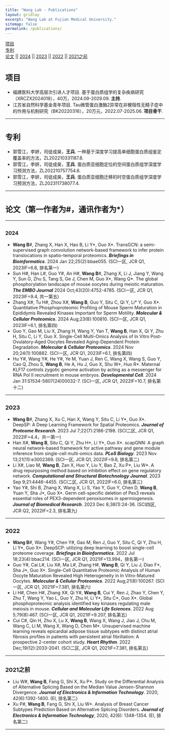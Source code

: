 ```yaml
---
title: "Wang Lab - Publications"
layout: gridlay
excerpt: "Wang Lab at Fujian Medical University."
sitemap: false
permalink: /publications/
---
```

[项目](#项目)  
[专利](#专利)  
[论文](#论文（第一作者为#，通讯作者为*）) || [2024](#2024)  || [2023](#2023)  ||  [2022](#2022)  ||  [2021之前](#2021之前)  

# <font size="5">项目</font>	
- 福建医科大学高层次引进人才项目. 基于蛋白质组学的复杂疾病研究（XRCZX2024018），40万，2024.09-2029.09. **主持**.
- 江苏省自然科学基金青年项目. Tau微管蛋白激酶2异常在非梗阻性无精子症中的作用与机制研究（BK20220316），20万元，2022.07-2025.06. **项目骨干**.
<hr />

# <font size="5">专利</font>	
- 郭雪江，李妍，司徒成昊，**王兵**. 一种基于深度学习提高单细胞蛋白质组鉴定覆盖率的方法，ZL202210331187.8.
- 郭雪江，李妍，司徒成昊，**王兵**. 蛋白质亚细胞定位的空间蛋白质组学深度学习预测方法，ZL202210757754.6.
- 郭雪江，李妍，司徒成昊，**王兵**. 蛋白质亚细胞迁移的时空蛋白质组学深度学习预测方法，ZL202311738077.4.
<hr />

# <font size="5">论文（第一作者为#，通讯作者为*）</font>	
<hr />

## <font size="3">2024</font>	
- **Wang B**#, Zhang X, Han X, Hao B, Li Y*, Guo X*. TransGCN: a semi-supervised graph convolution network-based framework to infer protein translocations in spatio-temporal proteomics. ___Briefings in Bioinformatics___. 2024 Jan 22;25(2):bbae055. (SCI一区, JCR Q1, 2023IF=6.8, 排名第一)
- Sun H#, Han L#, Guo Y#, An H#, **Wang B**#, Zhang X, Li J, Jiang Y, Wang Y, Sun G, Zhu S, Tang S, Ge J, Chen M, Guo X*, Wang Q*. The global phosphorylation landscape of mouse oocytes during meiotic maturation. ___The EMBO Journal___ 2024 Oct;43(20):4752-4785. (SCI一区, JCR Q1, 2023IF=9.4, 共一第五)
- Zhang X#, Tu H#, Zhou X#, **Wang B**, Guo Y, Situ C, Qi Y, Li* Y, Guo X*. Quantitative Phosphoproteomic Profiling of Mouse Sperm Maturation in Epididymis Revealed Kinases Important for Sperm Motility. ___Molecular & Cellular Proteomics___. 2024 Aug;23(8):100810. (SCI一区, JCR Q1, 2023IF=6.1, 排名第四)
- Guo Y, Gao M, Liu X, Zhang H, Wang Y, Yan T, **Wang B**, Han X, Qi Y, Zhu H, Situ C, Li Y, Guo X. Single-Cell Multi-Omics Analysis of In Vitro Post-Ovulatory-Aged Oocytes Revealed Aging-Dependent Protein Degradation. ___Molecular & Cellular Proteomics___. 2024 Nov 20;24(1):100882. (SCI一区, JCR Q1, 2023IF=6.1, 排名第四)
- Hu Y#, Wang Y#, He Y#, Ye M, Yuan J, Ren C, Wang X, Wang S, Guo Y, Cao Q, Zhou S, **Wang B**, He A, Hu J, Guo X, Shu W*, Huo R*. Maternal KLF17 controls zygotic genome activation by acting as a messenger for RNA Pol II recruitment in mouse embryos. ___Developmental Cell___. 2024 Jan 31:S1534-5807(24)00032-7. (SCI一区, JCR Q1, 2022IF=10.7, 排名第十二)
<hr />

## <font size="4">2023</font>	
- **Wang B**#, Zhang X, Xu C, Han X, Wang Y, Situ C, Li Y*, Guo X*. DeepSP: A Deep Learning Framework for Spatial Proteomics. ___Journal of Proteome Research___. 2023 Jul 7;22(7):2186-2198. (SCI二区, JCR Q1, 2022IF=4.4，共一第一)
- Han X#, **Wang B**, Situ C, Qi Y, Zhu H*, Li Y*, Guo X*. scapGNN: A graph neural network-based framework for active pathway and gene module inference from single-cell multi-omics data. ___PLoS Biology___. 2023 Nov 13;21(11):e3002369. (SCI一区, JCR Q1, 2022IF=9.8, 排名第二)
- Li X#, Liao M, **Wang B**, Zan X, Huo Y, Liu Y, Bao Z, Xu P*, Liu W*. A drug repurposing method based on inhibition effect on gene regulatory network. ___Computational and Structural Biotechnology Journal___. 2023 Sep 9;21:4446-4455. (SCI二区, JCR Q1, 2022IF=6.0, 排名第三)
- Yao Y#, Shi B, Zhang X, Wang X, Li S, Yao Y, Guo Y, Chen D, **Wang B**, Yuan Y, Sha J*, Guo X*. Germ cell-specific deletion of Pex3 reveals essential roles of PEX3-dependent peroxisomes in spermiogenesis. ___Journal of Biomedical Research___. 2023 Dec 8;38(1):24-36. (SCI四区, JCR Q2, 2022IF=2.3, 排名第九)
<hr />

## <font size="4">2022</font>	
- **Wang B**#, Wang Y#, Chen Y#, Gao M, Ren J, Guo Y, Situ C, Qi Y, Zhu H, Li Y*, Guo X*. DeepSCP: utilizing deep learning to boost single-cell proteome coverage. ___Briefings in Bioinformatics___. 2022 Jul 18;23(4):bbac214. (SCI一区, JCR Q1, 2021IF=13.994，排名第一)
- Guo Y#, Cai L#, Liu X#, Ma L#, Zhang H#, **Wang B**, Qi Y, Liu J, Diao F*, Sha J*, Guo X*. Single-Cell Quantitative Proteomic Analysis of Human Oocyte Maturation Revealed High Heterogeneity in In Vitro-Matured Oocytes. ___Molecular & Cellular Proteomics___. 2022 Aug;21(8):100267. (SCI一区, JCR Q1, 2021IF=7.381, 排名第六)
- Li H#, Chen H#, Zhang X#, Qi Y#, **Wang B**, Cui Y, Ren J, Zhao Y, Chen Y, Zhu T, Wang Y, Yao L, Guo Y, Zhu H, Li Y*, Situ C*, Guo X*. Global phosphoproteomic analysis identified key kinases regulating male meiosis in mouse. ___Cellular and Molecular Life Sciences___. 2022 Aug 5;79(8):467. (SCI一区, JCR Q1, 2021IF=9.207, 排名第五)
- Cui C#, Qin H, Zhu X, Lu X, **Wang B**, Wang X, Wang J, Jiao J, Chu M, Wang C, Li M, Wang X, Wang D, Chen M*. Unsupervised machine learning reveals epicardial adipose tissue subtypes with distinct atrial fibrosis profiles in patients with persistent atrial fibrillation: A prospective 2-center cohort study. ___Heart Rhythm___. 2022 Dec;19(12):2033-2041. (SCI二区, JCR Q1, 2021IF=7.381, 排名第五)
<hr />

## <font size="4">2021之前</font>	
- Liu W#, **Wang B**, Fang G, Shi X, Xu P*. Study on the Differential Analysis of Alternative Splicing Based on the Median Value Jensen-Shannon Divergence. ___Journal of Electronics & Information Technology___. 2020, 42(6):1392-1400. (EI, 排名第二)
- Xu P#, **Wang B**, Fang G, Shi X, Liu W*. Analysis of Breast Cancer Subtypes Prediction Based on Alternative Splicing Disorders. ___Journal of Electronics & Information Technology___, 2020, 42(6): 1348-1354. (EI, 排名第二)
<hr />

